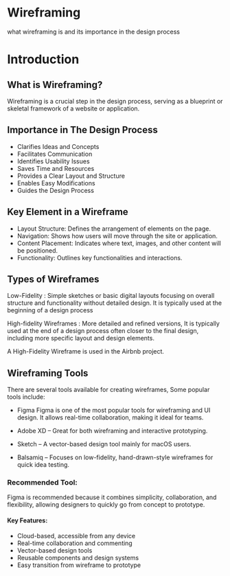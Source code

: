 # Wireframing
what wireframing is and its importance in the design process

# Introduction 

## What is Wireframing?
Wireframing is a crucial step in the design process, serving as a blueprint or skeletal framework of a website or application.

## Importance in The Design Process
- Clarifies Ideas and Concepts
- Facilitates Communication
- Identifies Usability Issues
- Saves Time and Resources
- Provides a Clear Layout and Structure
- Enables Easy Modifications
- Guides the Design Process

## Key Element in a Wireframe
- Layout Structure: Defines the arrangement of elements on the page.
- Navigation: Shows how users will move through the site or application.
- Content Placement: Indicates where text, images, and other content will be positioned.
- Functionality: Outlines key functionalities and interactions.

## Types of Wireframes
Low-Fidelity : Simple sketches or basic digital layouts focusing on overall structure and functionality without detailed design. It is typically used at the beginning of a design process

High-fidelity Wireframes : More detailed and refined versions, It is typically used at the end of a design process often closer to the final design, including more specific layout and design elements.

A High-Fidelity Wireframe is used in the Airbnb project.

## Wireframing Tools
There are several tools available for creating wireframes, Some popular tools include:


- Figma 
Figma is one of the most popular tools for wireframing and UI design. It allows real-time collaboration, making it ideal for teams.
- Adobe XD – Great for both wireframing and interactive prototyping.

- Sketch – A vector-based design tool mainly for macOS users.

- Balsamiq – Focuses on low-fidelity, hand-drawn-style wireframes for quick idea testing.

### Recommended Tool:

Figma is recommended because it combines simplicity, collaboration, and flexibility, allowing designers to quickly go from concept to prototype.

#### Key Features:

- Cloud-based, accessible from any device
- Real-time collaboration and commenting
- Vector-based design tools
- Reusable components and design systems
- Easy transition from wireframe to prototype